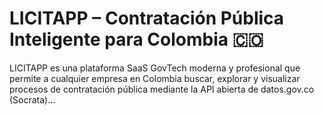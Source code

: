# LICITAPP – Contratación Pública Inteligente para Colombia 🇨🇴

LICITAPP es una plataforma SaaS GovTech moderna y profesional que permite a cualquier empresa en Colombia buscar, explorar y visualizar procesos de contratación pública mediante la API abierta de datos.gov.co (Socrata)...
